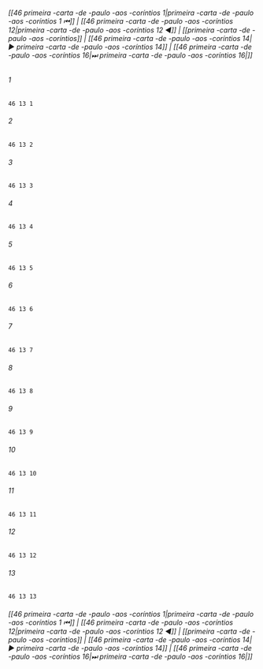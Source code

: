 
###### [[46 primeira -carta -de -paulo -aos -coríntios 1|primeira -carta -de -paulo -aos -coríntios 1 ⏮]] | [[46 primeira -carta -de -paulo -aos -coríntios 12|primeira -carta -de -paulo -aos -coríntios 12 ◀]] | [[primeira -carta -de -paulo -aos -coríntios]] | [[46 primeira -carta -de -paulo -aos -coríntios 14|▶ primeira -carta -de -paulo -aos -coríntios 14]] | [[46 primeira -carta -de -paulo -aos -coríntios 16|⏭ primeira -carta -de -paulo -aos -coríntios 16|]]

###### 1
``` verse
46 13 1 
```
###### 2
``` verse
46 13 2 
```
###### 3
``` verse
46 13 3 
```
###### 4
``` verse
46 13 4 
```
###### 5
``` verse
46 13 5 
```
###### 6
``` verse
46 13 6 
```
###### 7
``` verse
46 13 7 
```
###### 8
``` verse
46 13 8 
```
###### 9
``` verse
46 13 9 
```
###### 10
``` verse
46 13 10 
```
###### 11
``` verse
46 13 11 
```
###### 12
``` verse
46 13 12 
```
###### 13
``` verse
46 13 13 
```

###### [[46 primeira -carta -de -paulo -aos -coríntios 1|primeira -carta -de -paulo -aos -coríntios 1 ⏮]] | [[46 primeira -carta -de -paulo -aos -coríntios 12|primeira -carta -de -paulo -aos -coríntios 12 ◀]] | [[primeira -carta -de -paulo -aos -coríntios]] | [[46 primeira -carta -de -paulo -aos -coríntios 14|▶ primeira -carta -de -paulo -aos -coríntios 14]] | [[46 primeira -carta -de -paulo -aos -coríntios 16|⏭ primeira -carta -de -paulo -aos -coríntios 16|]]

